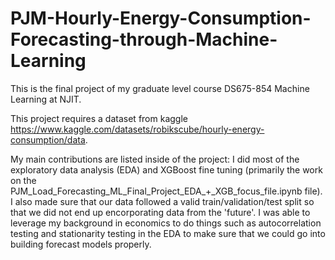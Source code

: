 # PJM-Hourly-Energy-Consumption-Forecasting-through-Machine-Learning
This is the final project of my graduate level course DS675-854 Machine Learning at NJIT.

This project requires a dataset from kaggle https://www.kaggle.com/datasets/robikscube/hourly-energy-consumption/data.

My main contributions are listed inside of the project: I did most of the exploratory data analysis (EDA) and XGBoost fine tuning (primarily the work on the PJM_Load_Forecasting_ML_Final_Project_EDA_+_XGB_focus_file.ipynb file). I also made sure that our data followed a valid train/validation/test split so that we did not end up encorporating data from the 'future'. I was able to leverage my background in economics to do things such as autocorrelation testing and stationarity testing in the EDA to make sure that we could go into building forecast models properly.
